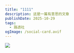 ```yaml
---
title: "1111"
description: 这是一篇有意思的文章
publishDate: 2025-10-29
tags:
  - 路透社
ogImage: /social-card.avif
---
```



![](/assets/images/微信图片_20251029091410_248_73.jpg)
